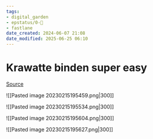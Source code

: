 ```yaml
---
tags: 
- digital_garden
- epstatus/0-🌰
- fastlane
date_created: 2024-06-07 21:08
date_modified: 2025-06-25 06:10
---
```

# Krawatte binden super easy

[Source](https://www.linkedin.com/posts/joergstorm_for-the-gentleman-on-the-go-activity-7031686798581854208-Bea8?utm_source=share&utm_medium=member_desktop)

![[Pasted image 20230215195459.png|300]]

![[Pasted image 20230215195534.png|300]]

![[Pasted image 20230215195604.png|300]]

![[Pasted image 20230215195627.png|300]]